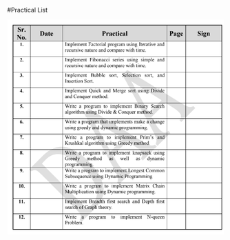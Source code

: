 #Practical List

![alt text](https://github.com/DiKwickley/daa-lab/blob/main/assets/list.png?raw=true)
